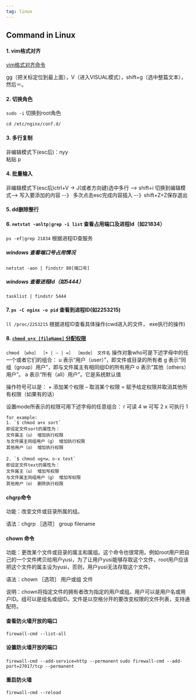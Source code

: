 ```yaml
---
tag: linux
---
```


## Command in Linux

#### 1. vim格式对齐  
[vim格式对齐命令](https://blog.csdn.net/yygydjkthh/article/details/45210099)  

gg（把关标定位到最上面），V（进入VISUAL模式），shift+g（选中整篇文本），然后＝。


#### 2. 切换角色     
`sudo -i` 切换到root角色

`cd /etc/nginx/conf.d/`

#### 3. 多行复制  
非编辑模式下(esc后)：nyy  
粘贴 p

#### 4. 批量输入  
非编辑模式下(esc后)ctrl+V  -> J(或者方向键)选中多行 --> shift+i 切换到编辑模式--> 写入要添加的内容 --》 多次点击esc完成内容插入 --》shift+Z+Z保存退出

#### 5. dd删除整行

#### 6. `netstat -anltp|grep -i list`  查看占用端口及进程Id（如21834）

`ps -ef|grep 21834` 根据进程ID查服务

##### windows 查看端口号占用情况 
`netstat -aon | findstr 80[端口号]`
##### windows 查看进程Id（如5444） 
`tasklist | findstr 5444`


#### 7. `ps -C nginx -o pid` 查看到进程ID(如2253215)

`ll /proc/2253215` 根据进程ID查看具体操作(cwd进入的文件， exe执行的操作)

#### 8. [`chmod u+x [fileName]` 分配权限](https://www.cnblogs.com/Berryxiong/p/6193866.html)
  `chmod ［who］ ［+ | – | =］ ［mode］ 文件名`
  操作对象who可是下述字母中的任一个或者它们的组合：
    u 表示“用户（user）”，即文件或目录的所有者
    g 表示“同组（group）用户”，即与文件属主有相同组ID的所有用户
    o 表示“其他（others）用户”。
    a 表示“所有（all）用户”。它是系统默认值

  操作符号可以是：
    + 添加某个权限
    – 取消某个权限
    = 赋予给定权限并取消其他所有权限（如果有的话）

  设置mode所表示的权限可用下述字母的任意组合：
    r 可读 4
    w 可写 2
    x 可执行 1

    for example:
    1. `$ chmod a+x sort`   
    即设定文件sort的属性为：   
    文件属主（u） 增加执行权限   
    与文件属主同组用户（g） 增加执行权限   
    其他用户（o） 增加执行权限   

    2. `$ chmod ug+w，o-x text`   
    即设定文件text的属性为：
    文件属主（u） 增加写权限   
    与文件属主同组用户（g） 增加写权限   
    其他用户（o） 删除执行权限   


#### chgrp命令   
  功能：改变文件或目录所属的组。

  语法：chgrp ［选项］ group filename

#### chown 命令   
  功能：更改某个文件或目录的属主和属组。这个命令也很常用。例如root用户把自己的一个文件拷贝给用户yusi，为了让用户yusi能够存取这个文件，root用户应该把这个文件的属主设为yusi，否则，用户yusi无法存取这个文件。

  语法：chown ［选项］ 用户或组 文件

  说明：chown将指定文件的拥有者改为指定的用户或组。用户可以是用户名或用户ID。组可以是组名或组ID。文件是以空格分开的要改变权限的文件列表，支持通配符。


#### 查看防火墙开放的端口
`firewall-cmd --list-all`

#### 设置防火墙开放的端口
`firewall-cmd --add-service=http --permanent`
`sudo firewall-cmd --add-port=27017/tcp --permanent`

#### 重启防火墙
`firewall-cmd --reload`


